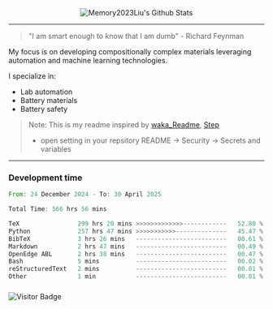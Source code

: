 <div align="center">
    <img align="center" src="https://github-readme-stats.vercel.app/api?username=Memory2023Liu&show_icons=true&count_private=true&hide_border=true" alt="Memory2023Liu's Github Stats"></img>
</div>

---

> "I am smart enough to know that I am dumb" - Richard Feynman 

My focus is on developing compositionally complex materials leveraging automation and machine learning technologies.

I specialize in:
- Lab automation
- Battery materials
- Battery safety

> Note: This is my readme inspired by [waka_Readme](https://github.com/marketplace/actions/waka-readme), [Step](https://github.com/orgs/community/discussions/116451)
> - open setting in your repsitory README -> Security -> Secrets and variables

---

### Development time
<!--START_SECTION:waka-->

```rust
From: 24 December 2024 - To: 30 April 2025

Total Time: 566 hrs 56 mins

TeX                299 hrs 20 mins >>>>>>>>>>>>>------------   52.80 %
Python             257 hrs 47 mins >>>>>>>>>>>--------------   45.47 %
BibTeX             3 hrs 26 mins   -------------------------   00.61 %
Markdown           2 hrs 47 mins   -------------------------   00.49 %
OpenEdge ABL       2 hrs 38 mins   -------------------------   00.47 %
Bash               5 mins          -------------------------   00.02 %
reStructuredText   2 mins          -------------------------   00.01 %
Other              1 min           -------------------------   00.01 %
```

<!--END_SECTION:waka-->

### 

![Visitor Badge](https://visitor-badge.laobi.icu/badge?page_id=Memory2023Liu.Memory2023Liu)
